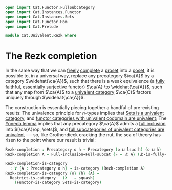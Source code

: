 ```agda
open import Cat.Functor.FullSubcategory
open import Cat.Instances.Functor
open import Cat.Instances.Sets
open import Cat.Functor.Hom
open import Cat.Prelude

module Cat.Univalent.Rezk where
```

<!--
```agda
private variable
  o h o' h' : Level
open Precategory
open Functor
```
-->

# The Rezk completion

In the same way that we can [freely] [complete] a [proset] into a
[poset], it is possible to, in a universal way, replace any precategory
$\ca{A}$ by a category $\widehat{\ca{A}}$, such that there is a weak
equivalence (a [fully faithful], [essentially surjective] functor)
$\ca{A} \to \widehat{\ca{A}}$, such that any map from $\ca{A}$ to a
[univalent category] $\ca{C}$ factors uniquely through $\widehat{\ca{A}}$.

[freely]: Cat.Functor.Adjoint.html
[complete]: Cat.Thin.Completion.html
[proset]: Cat.Thin.html#thin-categories
[poset]: Cat.Thin.html#posets
[fully faithful]: Cat.Functor.Base.html#ff-functors
[essentially surjective]: Cat.Functor.Base.html#essential-fibres
[univalent category]: Cat.Univalent.html

The construction is essentially piecing together a handful of
pre-existing results: The univalence principle for $n$-types implies
that [Sets is a univalent category][setu], and [functor categories with
univalent codomain are univalent][funcu]; The [Yoneda lemma] implies
that any precategory $\ca{A}$ admits a [full inclusion] into
$[\ca{A}\op, \sets]$, and [full subcategories of univalent categories
are univalent][fullu] --- so, like Grothendieck cracking the nut, the
sea of theory has risen to the point where our result is trivial:

[setu]: Cat.Instances.Sets.html
[funcu]: Cat.Instances.Functor.html#functor-categories
[Yoneda lemma]: Cat.Functor.Hom.html#the-yoneda-embedding
[full inclusion]: Cat.Functor.FullSubcategory.html#from-full-inclusions
[fullu]: Cat.Functor.FullSubcategory.html#Restrict-is-category

```agda
Rezk-completion : Precategory o h → Precategory (o ⊔ lsuc h) (o ⊔ h)
Rezk-completion A = Full-inclusion→Full-subcat {F = よ A} (よ-is-fully-faithful A)

Rezk-completion-is-category
  : ∀ {A : Precategory o h} → is-category (Rezk-completion A)
Rezk-completion-is-category {o} {h} {A} =
  Restrict-is-category _ (λ _ → squash)
    (Functor-is-category Sets-is-category)
```
